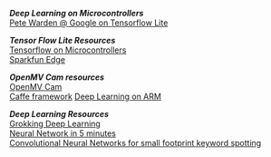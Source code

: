 ***Deep Learning on Microcontrollers***  
[Pete Warden @ Google on Tensorflow Lite](https://petewarden.com/2019/03/07/launching-tensorflow-lite-for-microcontrollers/)

***Tensor Flow Lite Resources***  
[Tensorflow on Microcontrollers](https://www.tensorflow.org/lite/microcontrollers/overview)  
[Sparkfun Edge](https://www.sparkfun.com/products/15170)

***OpenMV Cam resources***  
[OpenMV Cam](https://www.sparkfun.com/products/15325)  
[Caffe framework](https://caffe.berkeleyvision.org/)
[Deep Learning on ARM](https://developer.arm.com/solutions/machine-learning-on-arm/developer-material/how-to-guides/deploying-a-caffe-model-on-openmv-using-cmsis-nn/single-page)

***Deep Learning Resources***   
[Grokking Deep Learning](https://www.manning.com/books/grokking-deep-learning_)   
[Neural Network in 5 minutes](https://medium.com/@thesupercoder/neural-networks-in-5-minutes-84edc781c8ac)  
[Convolutional Neural Networks for small footprint keyword spotting](https://www.isca-speech.org/archive/interspeech_2015/papers/i15_1478.pdf)
